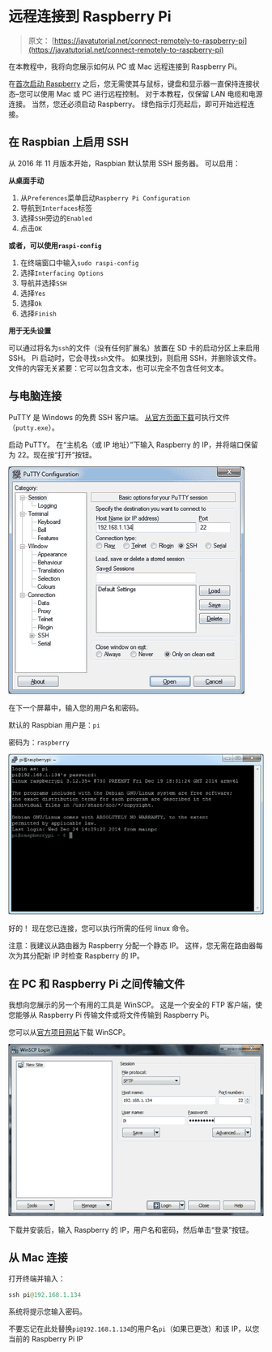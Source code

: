 # 远程连接到 Raspberry Pi

> 原文： [https://javatutorial.net/connect-remotely-to-raspberry-pi](https://javatutorial.net/connect-remotely-to-raspberry-pi)

在本教程中，我将向您展示如何从 PC 或 Mac 远程连接到 Raspberry Pi。

在[首次启动 Raspberry](http://javatutorial.net/raspberry-pi-first-start "Raspberry Pi First Start") 之后，您无需使其与鼠标，键盘和显示器一直保持连接状态–您可以使用 Mac 或 PC 进行远程控制。 对于本教程，仅保留 LAN 电缆和电源连接。 当然，您还必须启动 Raspberry。 绿色指示灯亮起后，即可开始远程连接。

## 在 Raspbian 上启用 SSH

从 2016 年 11 月版本开始，Raspbian 默认禁用 SSH 服务器。 可以启用：

**从桌面手动**

1.  从`Preferences`菜单启动`Raspberry Pi Configuration`
2.  导航到`Interfaces`标签
3.  选择`SSH`旁边的`Enabled`
4.  点击`OK`

**或者，可以使用`raspi-config`**

1.  在终端窗口中输入`sudo raspi-config`
2.  选择`Interfacing Options`
3.  导航并选择`SSH`
4.  选择`Yes`
5.  选择`Ok`
6.  选择`Finish`

**用于无头设置**

可以通过将名为`ssh`的文件（没有任何扩展名）放置在 SD 卡的启动分区上来启用 SSH。 Pi 启动时，它会寻找`ssh`文件。 如果找到，则启用 SSH，并删除该文件。 文件的内容无关紧要：它可以包含文本，也可以完全不包含任何文本。

## 与电脑连接

PuTTY 是 Windows 的免费 SSH 客户端。 [从官方页面下载](http://www.chiark.greenend.org.uk/~sgtatham/putty/download.html)可执行文件（`putty.exe`）。

启动 PuTTY。 在“主机名（或 IP 地址）”下输入 Raspberry 的 IP，并将端口保留为 22。现在按“打开”按钮。

![putty-config](img/c33469bf849ded16b0da5bd839faf2d6.jpg)

在下一个屏幕中，输入您的用户名和密码。

默认的 Raspbian 用户是：`pi`

密码为：`raspberry`

![putty-login](img/b98094864984c97809c0e6d974580300.jpg)

好的！ 现在您已连接，您可以执行所需的任何 linux 命令。

注意：我建议从路由器为 Raspberry 分配一个静态 IP。 这样，您无需在路由器每次为其分配新 IP 时检查 Raspberry 的 IP。

## 在 PC 和 Raspberry Pi 之间传输文件

我想向您展示的另一个有用的工具是 WinSCP。 这是一个安全的 FTP 客户端，使您能够从 Raspberry Pi 传输文件或将文件传输到 Raspberry Pi。

您可以从[官方项目网站](http://winscp.net/eng/download.php)下载 WinSCP。

![winscp-raspberry](img/1b7b5b7ecef355822fddec7cb347d068.jpg)

下载并安装后，输入 Raspberry 的 IP，用户名和密码，然后单击“登录”按钮。

## 从 Mac 连接

打开终端并输入：

```java
ssh pi@192.168.1.134
```

系统将提示您输入密码。

不要忘记在此处替换`pi@192.168.1.134`的用户名`pi`（如果已更改）和该 IP，以您当前的 Raspberry Pi IP